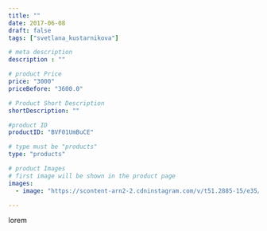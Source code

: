 ```yaml
---
title: ""
date: 2017-06-08
draft: false
tags: ["svetlana_kustarnikova"]

# meta description
description : ""

# product Price
price: "3000"
priceBefore: "3600.0"

# Product Short Description
shortDescription: ""

#product ID
productID: "BVF01UmBuCE"

# type must be "products"
type: "products"

# product Images
# first image will be shown in the product page
images:
  - image: "https://scontent-arn2-2.cdninstagram.com/v/t51.2885-15/e35/18950303_329864344094940_5624028896929251328_n.jpg?se=7&tp=1&_nc_ht=scontent-arn2-2.cdninstagram.com&_nc_cat=100&_nc_ohc=UvjiHaqBrVgAX840NfR&ccb=7-4&oh=d3d628ead306a9abb5bd397bd96f3501&oe=60834C8B&ig_cache_key=MTUzMjg2MzYxMDg1MzE4NzcxNg%3D%3D.2-ccb7-4"

---
```

lorem
